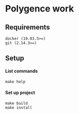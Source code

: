 # Polygence work

## Requirements

```
docker (19.03.5>=)
git (2.14.3>=)
```

## Setup

#### List commands

```
make help
```

#### Set up project

```
make build
make install
```
